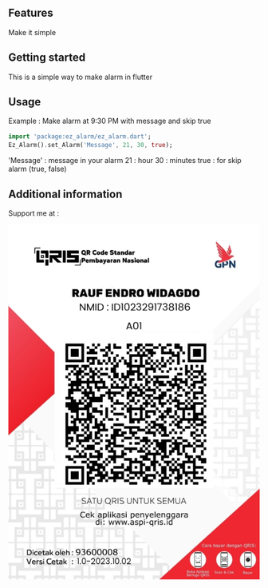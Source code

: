 <!--
This README describes the package. If you publish this package to pub.dev,
this README's contents appear on the landing page for your package.

For information about how to write a good package README, see the guide for
[writing package pages](https://dart.dev/guides/libraries/writing-package-pages).

For general information about developing packages, see the Dart guide for
[creating packages](https://dart.dev/guides/libraries/create-library-packages)
and the Flutter guide for
[developing packages and plugins](https://flutter.dev/developing-packages).
-->



## Features

Make it simple

## Getting started

This is a simple way to make alarm in flutter

## Usage



Example :
Make alarm at 9:30 PM with message and skip true


```dart
import 'package:ez_alarm/ez_alarm.dart';
Ez_Alarm().set_Alarm('Message', 21, 30, true);
```

'Message' : message in your alarm
21 : hour
30 : minutes
true : for skip alarm (true, false)

## Additional information

Support me at :

![alt text](https://github.com/raufendro-dev/ez_alarm/blob/main/qris.png?raw=true)
